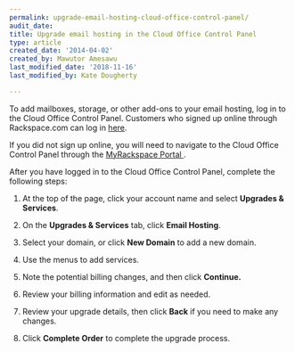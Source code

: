 ```yaml
---
permalink: upgrade-email-hosting-cloud-office-control-panel/
audit_date:
title: Upgrade email hosting in the Cloud Office Control Panel
type: article
created_date: '2014-04-02'
created_by: Mawutor Amesawu
last_modified_date: '2018-11-16'
last_modified_by: Kate Dougherty

---
```


To add mailboxes, storage, or other add-ons to your email hosting, log in to the Cloud Office Control Panel. Customers who signed up online through Rackspace.com can log in [here](https://cp.rackspace.com).

If you did not sign up online, you will need to navigate to the Cloud Office
Control Panel through the [MyRackspace Portal ](https://login.rackspace.com).

After you have logged in to the Cloud Office Control Panel, complete the following steps:

1.  At the top of the page, click your account name and select **Upgrades & Services**.

2.  On the **Upgrades & Services** tab, click **Email Hosting**.

3.  Select your domain, or click **New Domain** to add a new domain.

4.  Use the menus to add services.

5.  Note the potential billing changes, and then click **Continue.**

6.  Review your billing information and edit as needed.

7.  Review your upgrade details, then click **Back** if you need to make any changes.

8.  Click **Complete Order** to complete the upgrade process.
